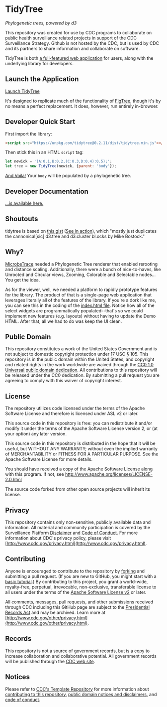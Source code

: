 # TidyTree

*Phylogenetic trees, powered by d3*

This repository was created for use by CDC programs to collaborate on public health surveillance related projects in support of the CDC Surveillance Strategy.  Github is not hosted by the CDC, but is used by CDC and its partners to share information and collaborate on software.

TidyTree is both [a full-featured web application](https://CDCgov.github.io/TidyTree/demo/index.html) for users, along with the underlying library for developers.

## Launch the Application

[Launch TidyTree](https://CDCgov.github.io/TidyTree/demo/index.html)

It's designed to replicate much of the functionality of [FigTree](http://tree.bio.ed.ac.uk/software/figtree/), though it's by no means a perfect replacement. It does, however, run entirely in-browser.

## Developer Quick Start

First import the library:

```HTML
<script src="https://unpkg.com/tidytree@0.2.11/dist/tidytree.min.js"></script>
```

Then stick this in an HTML `script` tag:

```javascript
let newick = '(A:0.1,B:0.2,(C:0.3,D:0.4):0.5);';
let tree = new TidyTree(newick, {parent: 'body'});
```

[And Voila!](https://codepen.io/AABoyles/pen/PVvOOx) Your `body` will be populated by a phylogenetic tree.

## Developer Documentation

[...is available here.](https://CDCgov.github.io/TidyTree/docs/)

## Shoutouts

tidytree is based on [this gist](https://gist.github.com/Andrew-Reid/c7ae41a98b8cbb38f1febf13deb9d294) ([See in action](https://bl.ocks.org/Andrew-Reid/c7ae41a98b8cbb38f1febf13deb9d294)), which "mostly just duplicates the cannonical[sic] d3.tree and d3.cluster bl.ocks by Mike Bostock."

## Why?

[MicrobeTrace](https://github.com/CDCgov/MicrobeTrace) needed a Phylogenetic Tree renderer that enabled rerooting and distance scaling. Additionally, there were a bunch of nice-to-haves, like Unrooted and Circular views, Zooming, Colorable and Selectable nodes... You get the idea.

As for the viewer, well, we needed a platform to rapidly prototype features for the library. The product of that is a single-page web application that leverages literally all of the features of the library. If you're a dork like me, you can see this in the coding of the [index.html file](https://github.com/CDCgov/TidyTree/blob/master/demo/index.html). Notice how all of the select widgets are programmatically populated--that's so we could implement new features (e.g. layouts) without having to update the Demo HTML. After that, all we had to do was keep the UI clean.

## Public Domain
This repository constitutes a work of the United States Government and is not
subject to domestic copyright protection under 17 USC § 105. This repository is
in the public domain within the United States, and copyright and related rights
in the work worldwide are waived through the [CC0 1.0 Universal public domain dedication](https://creativecommons.org/publicdomain/zero/1.0/).
All contributions to this repository will be released under the CC0 dedication.
By submitting a pull request you are agreeing to comply with this waiver of
copyright interest.

## License
The repository utilizes code licensed under the terms of the Apache Software
License and therefore is licensed under ASL v2 or later.

This source code in this repository is free: you can redistribute it and/or
modify it under the terms of the Apache Software License version 2, or (at your
option) any later version.

This source code in this repository is distributed in the hope that it will be
useful, but WITHOUT ANY WARRANTY; without even the implied warranty of
MERCHANTABILITY or FITNESS FOR A PARTICULAR PURPOSE. See the Apache Software
License for more details.

You should have received a copy of the Apache Software License along with this
program. If not, see http://www.apache.org/licenses/LICENSE-2.0.html

The source code forked from other open source projects will inherit its license.

## Privacy
This repository contains only non-sensitive, publicly available data and
information. All material and community participation is covered by the
Surveillance Platform [Disclaimer](https://github.com/CDCgov/template/blob/master/DISCLAIMER.md)
and [Code of Conduct](https://github.com/CDCgov/template/blob/master/code-of-conduct.md).
For more information about CDC's privacy policy, please visit [http://www.cdc.gov/privacy.html](http://www.cdc.gov/privacy.html).

## Contributing
Anyone is encouraged to contribute to the repository by [forking](https://help.github.com/articles/fork-a-repo)
and submitting a pull request. (If you are new to GitHub, you might start with a
[basic tutorial](https://help.github.com/articles/set-up-git).) By contributing
to this project, you grant a world-wide, royalty-free, perpetual, irrevocable,
non-exclusive, transferable license to all users under the terms of the
[Apache Software License v2](http://www.apache.org/licenses/LICENSE-2.0.html) or
later.

All comments, messages, pull requests, and other submissions received through
CDC including this GitHub page are subject to the [Presidential Records Act](http://www.archives.gov/about/laws/presidential-records.html)
and may be archived. Learn more at [http://www.cdc.gov/other/privacy.html](http://www.cdc.gov/other/privacy.html).

## Records
This repository is not a source of government records, but is a copy to increase
collaboration and collaborative potential. All government records will be
published through the [CDC web site](http://www.cdc.gov).

## Notices
Please refer to [CDC's Template Repository](https://github.com/CDCgov/template)
for more information about [contributing to this repository](https://github.com/CDCgov/template/blob/master/CONTRIBUTING.md),
[public domain notices and disclaimers](https://github.com/CDCgov/template/blob/master/DISCLAIMER.md),
and [code of conduct](https://github.com/CDCgov/template/blob/master/code-of-conduct.md).
